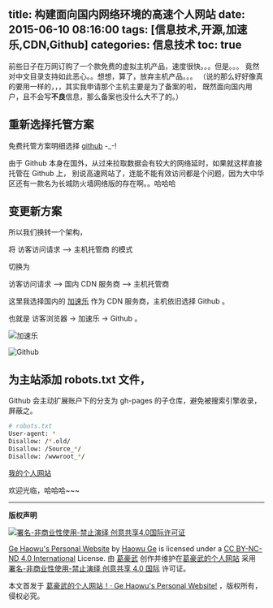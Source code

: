 title: 构建面向国内网络环境的高速个人网站
date: 2015-06-10 08:16:00
tags: [信息技术,开源,加速乐,CDN,Github]
categories: 信息技术
toc: true
---

前些日子在万网订购了一个款免费的虚拟主机产品，速度很快。。。但是。。。
竟然对中文目录支持如此恶心。。想想，算了，放弃主机产品。。。
（说的那么好好像真的要用一样的，，，其实我申请那个主机主要是为了备案的啦，
既然面向国内用户，且不会写**不良**信息，那么备案也没什么大不了的。）


## 重新选择托管方案

免费托管方案明细选择 [github](https://github.com)  -_-!

由于 Github 本身在国外，从过来拉取数据会有较大的网络延时，如果就这样直接托管在 Github 上，
别说高速网站了，连能不能有效访问都是个问题，因为大中华区还有一款名为长城防火墙网络版的存在啊。。哈哈哈


<!-- more -->
## 变更新方案

所以我们换转一个架构，

将 访客访问请求 --> 主机托管商 的模式

切换为

访客访问请求 --> 国内 CDN 服务商  --> 主机托管商

这里我选择国内的 [加速乐](https://www.jiasule.com) 作为 CDN 服务商，主机依旧选择 Github 。

也就是 访客浏览器 -> 加速乐 -> Github 。

![加速乐](https://dn-gehaowu.qbox.me/notes/2015/06/jiasule_gehaowu.com.png)

![Github](https://dn-gehaowu.qbox.me/notes/2015/06/github_gehaowu.com.png)
## 为主站添加 **robots.txt** 文件，
Github 会主动扩展账户下的分支为 gh-pages 的子仓库，避免被搜索引擎收录，屏蔽之。

```sh
# robots.txt
User-agent: *
Disallow: /*.old/
Disallow: /Source_*/
Disallow: /wwwroot_*/
```

[我的个人网站](//www.gehaowu.com/)

欢迎光临，哈哈哈~~~



--------------------
**版权声明**

<a href="https://creativecommons.org/licenses/by-nc-nd/4.0/deed.zh"><img src="https://dn-gehaowu.qbox.me/notes/other/CC-BY-SA-ND.png" alt="署名-非商业性使用-禁止演绎 创意共享4.0国际许可证" /></a>

[Ge Haowu's Personal Website](//www.gehaowu.com/) by [Haowu Ge](//www.gehaowu.com/aboutme/) is licensed under a [CC BY-NC-ND 4.0 International](https://creativecommons.org/licenses/by-nc-nd/4.0/deed.zh) License.
由 [葛豪武](//www.gehaowu.com/aboutme/) 创作并维护在[葛豪武的个人网站](//www.gehaowu.com/) 采用 [署名-非商业性使用-禁止演绎 创意共享 4.0 国际](https://creativecommons.org/licenses/by-nc-nd/4.0/deed.zh) 许可证。


本文首发于 [葛豪武的个人网站！· Ge Haowu's Personal Website!](//www.gehaowu.com/) ，版权所有，侵权必究。